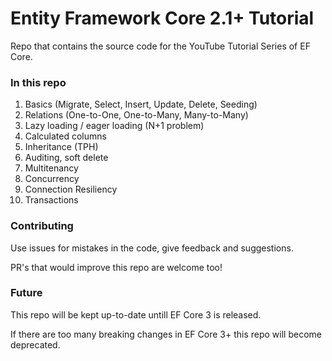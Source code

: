 # Entity Framework Core 2.1+ Tutorial
Repo that contains the source code for the YouTube Tutorial Series of EF Core. 

### In this repo

1. Basics (Migrate, Select, Insert, Update, Delete, Seeding)
2. Relations (One-to-One, One-to-Many, Many-to-Many)
3. Lazy loading / eager loading (N+1 problem)
4. Calculated columns
5. Inheritance (TPH)
6. Auditing, soft delete
7. Multitenancy
8. Concurrency
9. Connection Resiliency
10. Transactions

### Contributing

Use issues for mistakes in the code, give feedback and suggestions. 

PR's that would improve this repo are welcome too! 

### Future

This repo will be kept up-to-date untill EF Core 3 is released. 

If there are too many breaking changes in EF Core 3+ this repo will become deprecated. 

